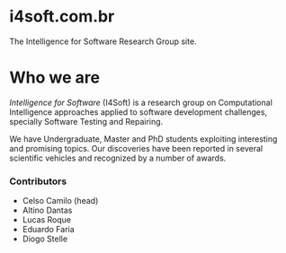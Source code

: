 # i4soft.com.br #

The Intelligence for Software Research Group site.

# Who we are #

*Intelligence for Software* (I4Soft) is a research group on Computational Intelligence approaches applied to software development challenges, specially Software Testing and Repairing.

We have Undergraduate, Master and PhD students exploiting interesting and promising topics. Our discoveries have been reported in several scientific vehicles and recognized by a number of awards.

### Contributors ###

* Celso Camilo (head)
* Altino Dantas
* Lucas Roque
* Eduardo Faria
* Diogo Stelle
